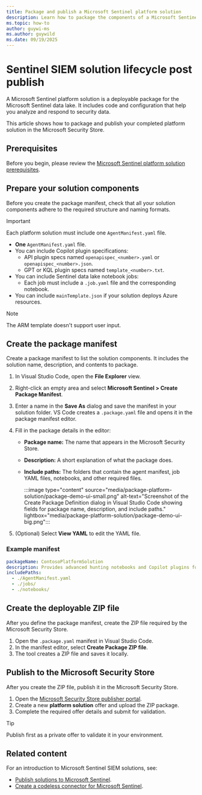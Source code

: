 ```yaml
---
title: Package and publish a Microsoft Sentinel platform solution
description: Learn how to package the components of a Microsoft Sentinel platform solution and publish the package in the Microsoft Security Store.
ms.topic: how-to
author: guywi-ms
ms.author: guywild
ms.date: 09/19/2025
---
```


# Sentinel SIEM solution lifecycle post publish

A Microsoft Sentinel platform solution is a deployable package for the Microsoft Sentinel data lake. It includes code and configuration that help you analyze and respond to security data.

This article shows how to package and publish your completed platform solution in the Microsoft Security Store. 

## Prerequisites

Before you begin, please review the [Microsoft Sentinel platform solution prerequisites](solution-setup-essentials.md#platform-solutions-prerequisites).

## Prepare your solution components

Before you create the package manifest, check that all your solution components adhere to the required structure and naming formats.

> [!IMPORTANT]
> Each platform solution must include one `AgentManifest.yaml` file.

- **One** `AgentManifest.yaml` file.
- You can include Copilot plugin specifications:
  - API plugin specs named `openapispec_<number>.yaml` or `openapispec_<number>.json`.
  - GPT or KQL plugin specs named `template_<number>.txt`.
- You can include Sentinel data lake notebook jobs:
  - Each job must include a `.job.yaml` file and the corresponding notebook.
- You can include `mainTemplate.json` if your solution deploys Azure resources.

> [!NOTE]
> The ARM template doesn't support user input.

## Create the package manifest

Create a package manifest to list the solution components. It includes the solution name, description, and contents to package.

1. In Visual Studio Code, open the **File Explorer** view.
1. Right-click an empty area and select **Microsoft Sentinel > Create Package Manifest**.
1. Enter a name in the **Save As** dialog and save the manifest in your solution folder. VS Code creates a `.package.yaml` file and opens it in the package manifest editor.
1. Fill in the package details in the editor:
   - **Package name:** The name that appears in the Microsoft Security Store.
   - **Description:** A short explanation of what the package does.
   - **Include paths:** The folders that contain the agent manifest, job YAML files, notebooks, and other required files.

        :::image type="content" source="media/package-platform-solution/package-demo-ui-small.png" alt-text="Screenshot of the Create Package     Definition dialog in Visual Studio Code showing fields for package name, description, and include paths." lightbox="media/package-platform-solution/package-demo-ui-big.png":::

1. (Optional) Select **View YAML** to edit the YAML file.

### Example manifest

```yaml
packageName: ContosoPlatformSolution
description: Provides advanced hunting notebooks and Copilot plugins for Contoso firewall logs.
includePaths:
  - ./AgentManifest.yaml
  - ./jobs/
  - ./notebooks/
```
  
## Create the deployable ZIP file

After you define the package manifest, create the ZIP file required by the Microsoft Security Store.

1. Open the `.package.yaml` manifest in Visual Studio Code.
1. In the manifest editor, select **Create Package ZIP file**.
1. The tool creates a ZIP file and saves it locally.

## Publish to the Microsoft Security Store

After you create the ZIP file, publish it in the Microsoft Security Store.

1. Open the [Microsoft Security Store publisher portal](https://securitystore.microsoft.com/).
1. Create a new **platform solution** offer and upload the ZIP package.
1. Complete the required offer details and submit for validation. 

> [!TIP]
> Publish first as a private offer to validate it in your environment.

## Related content

For an introduction to Microsoft Sentinel SIEM solutions, see:

- [Publish solutions to Microsoft Sentinel](publish-sentinel-solutions.md).
- [Create a codeless connector for Microsoft Sentinel](create-codeless-connector.md).